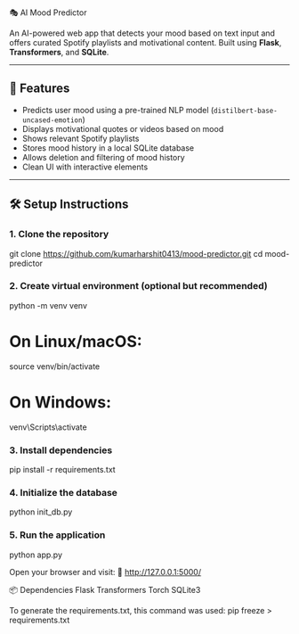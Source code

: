  🎭 AI Mood Predictor

An AI-powered web app that detects your mood based on text input and offers curated Spotify playlists and motivational content. Built using **Flask**, **Transformers**, and **SQLite**.

---

## 🚀 Features

- Predicts user mood using a pre-trained NLP model (`distilbert-base-uncased-emotion`)
- Displays motivational quotes or videos based on mood
- Shows relevant Spotify playlists
- Stores mood history in a local SQLite database
- Allows deletion and filtering of mood history
- Clean UI with interactive elements

---

## 🛠️ Setup Instructions

### 1. Clone the repository
git clone https://github.com/kumarharshit0413/mood-predictor.git
cd mood-predictor

### 2. Create virtual environment (optional but recommended)
python -m venv venv

# On Linux/macOS:
source venv/bin/activate

# On Windows:
venv\Scripts\activate

### 3. Install dependencies
pip install -r requirements.txt

### 4. Initialize the database
python init_db.py

### 5. Run the application
python app.py

Open your browser and visit:
📍 http://127.0.0.1:5000/


📦 Dependencies
Flask
Transformers
Torch
SQLite3

To generate the requirements.txt, this command was used:
pip freeze > requirements.txt
